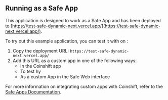 ## Running as a Safe App

This application is designed to work as a Safe App and has been deployed to [https://test-safe-dynamic-next.vercel.app/](https://test-safe-dynamic-next.vercel.app/).

To try out this example application, you can test it with on :

1. Copy the deployment URL: `https://test-safe-dynamic-next.vercel.app/`
2. Add this URL as a custom app in one of the following ways:
   - In the Coinshift app
   - To test hy
   - As a custom App in the Safe Web interface

For more information on integrating custom apps with Coinshift, refer to the [Safe Apps Documentation](https://docs.safe.global/safe-core-aa-sdk/safe-apps).
